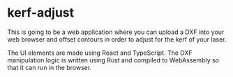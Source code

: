 # kerf-adjust

This is going to be a web application where you can upload a DXF into your web browser and offset contours
in order to adjust for the kerf of your laser.


The UI elements are made using React and TypeScript. The DXF manipulation logic is written using Rust and compiled
to WebAssembly so that it can run in the browser. 
